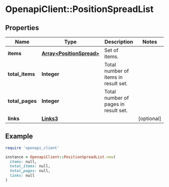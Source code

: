 # OpenapiClient::PositionSpreadList

## Properties

| Name | Type | Description | Notes |
| ---- | ---- | ----------- | ----- |
| **items** | [**Array&lt;PositionSpread&gt;**](PositionSpread.md) | Set of items. |  |
| **total_items** | **Integer** | Total number of items in result set. |  |
| **total_pages** | **Integer** | Total number of pages in result set. |  |
| **links** | [**Links3**](Links3.md) |  | [optional] |

## Example

```ruby
require 'openapi_client'

instance = OpenapiClient::PositionSpreadList.new(
  items: null,
  total_items: null,
  total_pages: null,
  links: null
)
```

